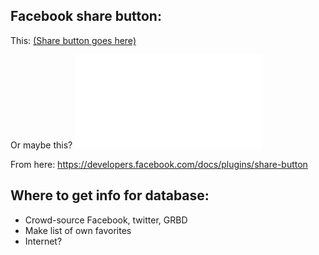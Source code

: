 ## Facebook share button:
This: <a href="https://www.facebook.com/sharer/sharer.php?u=example.org" target="_blank">
  (Share button goes here) </a>
  
Or maybe this? <iframe src="//www.facebook.com/plugins/share_button.php?href=https%3A%2F%2Fdevelopers.facebook.com%2Fdocs%2Fplugins%2F&amp;layout=button_count&amp;appId=275052925858908" scrolling="no" frameborder="0" style="border:none; overflow:hidden;" allowTransparency="true"></iframe>

From here: https://developers.facebook.com/docs/plugins/share-button
  
## Where to get info for database:
* Crowd-source Facebook, twitter, GRBD
* Make list of own favorites
* Internet?
